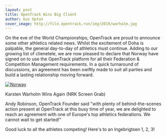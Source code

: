 ```yaml
---
layout: post
title: OpenTrack Wins Big Client
author: Gus Upton
cover_image: http://file.opentrack.run/img/2019/warholm.jpg
---
```


On the eve of the World Championships, OpenTrack are proud to announce some other athletics related news. Whilst the excitement of Doha is palpable, the general day-to-day of athletics must continue. Adding to our growing list of clienetele, we are now pleased to declare that Norway have signed on to use the OpenTrack platform for all their Federation & Competition Management requirements. In a quick turnaround of discussions, an agreement has been swiftly made to suit all parties and build a lasting relationship moving forward.

[![Norway](http://file.opentrack.run/img/2019/warholm.jpg)](http://file.opentrack.run/img/2019/warholm.jpg)

Karsten Warholm Wins Again (NRK Screen Grab)


Andy Robinson, OpenTrack Founder said "with plenty of behind-the-scenes action present at OpenTrack at this busy time of year, we are delighted to reach an agreement with one of Europe's top athletics federations. We cannot wait to get started!"

Good luck to all the athletes competing! Here's to an Ingebrigtsen 1, 2, 3!
